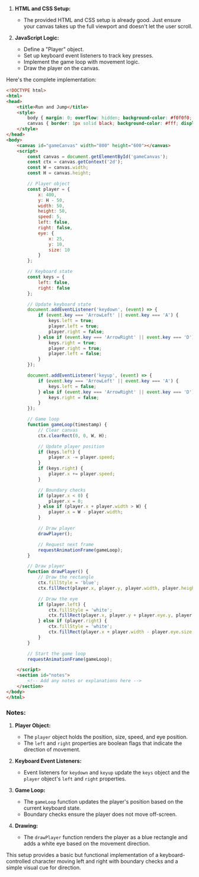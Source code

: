 1. **HTML and CSS Setup:**
   - The provided HTML and CSS setup is already good. Just ensure your canvas takes up the full viewport and doesn't let the user scroll.

2. **JavaScript Logic:**
   - Define a "Player" object.
   - Set up keyboard event listeners to track key presses.
   - Implement the game loop with movement logic.
   - Draw the player on the canvas.

Here's the complete implementation:

```html
<!DOCTYPE html>
<html>
<head>
    <title>Run and Jump</title>
    <style>
        body { margin: 0; overflow: hidden; background-color: #f0f0f0; }
        canvas { border: 1px solid black; background-color: #fff; display: block; margin: 20px auto; }
    </style>
</head>
<body>
    <canvas id="gameCanvas" width="800" height="600"></canvas>
    <script>
        const canvas = document.getElementById('gameCanvas');
        const ctx = canvas.getContext('2d');
        const W = canvas.width;
        const H = canvas.height;

        // Player object
        const player = {
            x: 400,
            y: H - 50,
            width: 50,
            height: 50,
            speed: 5,
            left: false,
            right: false,
            eye: {
                x: 25,
                y: 10,
                size: 10
            }
        };

        // Keyboard state
        const keys = {
            left: false,
            right: false
        };

        // Update keyboard state
        document.addEventListener('keydown', (event) => {
            if (event.key === 'ArrowLeft' || event.key === 'A') {
                keys.left = true;
                player.left = true;
                player.right = false;
            } else if (event.key === 'ArrowRight' || event.key === 'D') {
                keys.right = true;
                player.right = true;
                player.left = false;
            }
        });

        document.addEventListener('keyup', (event) => {
            if (event.key === 'ArrowLeft' || event.key === 'A') {
                keys.left = false;
            } else if (event.key === 'ArrowRight' || event.key === 'D') {
                keys.right = false;
            }
        });

        // Game loop
        function gameLoop(timestamp) {
            // Clear canvas
            ctx.clearRect(0, 0, W, H);

            // Update player position
            if (keys.left) {
                player.x -= player.speed;
            }
            if (keys.right) {
                player.x += player.speed;
            }

            // Boundary checks
            if (player.x < 0) {
                player.x = 0;
            } else if (player.x + player.width > W) {
                player.x = W - player.width;
            }

            // Draw player
            drawPlayer();

            // Request next frame
            requestAnimationFrame(gameLoop);
        }

        // Draw player
        function drawPlayer() {
            // Draw the rectangle
            ctx.fillStyle = 'blue';
            ctx.fillRect(player.x, player.y, player.width, player.height);

            // Draw the eye
            if (player.left) {
                ctx.fillStyle = 'white';
                ctx.fillRect(player.x, player.y + player.eye.y, player.eye.size, player.eye.size);
            } else if (player.right) {
                ctx.fillStyle = 'white';
                ctx.fillRect(player.x + player.width - player.eye.size, player.y + player.eye.y, player.eye.size, player.eye.size);
            }
        }

        // Start the game loop
        requestAnimationFrame(gameLoop);

    </script>
    <section id="notes">
        <!-- Add any notes or explanations here -->
    </section>
</body>
</html>
```

### Notes:
1. **Player Object:**
   - The `player` object holds the position, size, speed, and eye position.
   - The `left` and `right` properties are boolean flags that indicate the direction of movement.

2. **Keyboard Event Listeners:**
   - Event listeners for `keydown` and `keyup` update the `keys` object and the `player` object's `left` and `right` properties.

3. **Game Loop:**
   - The `gameLoop` function updates the player's position based on the current keyboard state.
   - Boundary checks ensure the player does not move off-screen.

4. **Drawing:**
   - The `drawPlayer` function renders the player as a blue rectangle and adds a white eye based on the movement direction.

This setup provides a basic but functional implementation of a keyboard-controlled character moving left and right with boundary checks and a simple visual cue for direction.
 <!-- 94.54s -->